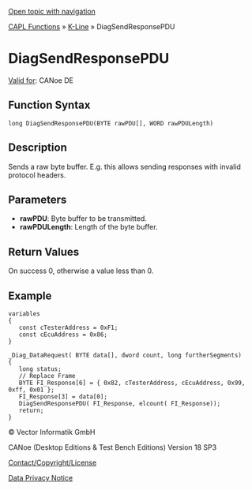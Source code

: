 [Open topic with navigation](../../../../../CANoeDEFamily.htm#Topics/CAPLFunctions/KLine/Functions/CAPLfunctionDiagSendResponsePDU.md)

[CAPL Functions](../../CAPLfunctions.md) » [K-Line](../CAPLfunctionsKLineOverview.md) » DiagSendResponsePDU

# DiagSendResponsePDU

[Valid for](../../../Shared/FeatureAvailability.md): CANoe DE

## Function Syntax

```plaintext
long DiagSendResponsePDU(BYTE rawPDU[], WORD rawPDULength)
```

## Description

Sends a raw byte buffer. E.g. this allows sending responses with invalid protocol headers.

## Parameters

- **rawPDU**: Byte buffer to be transmitted.
- **rawPDULength**: Length of the byte buffer.

## Return Values

On success 0, otherwise a value less than 0.

## Example

```plaintext
variables
{
   const cTesterAddress = 0xF1;
   const cEcuAddress = 0x86;
}

_Diag_DataRequest( BYTE data[], dword count, long furtherSegments)
{
   long status;
   // Replace Frame
   BYTE FI_Response[6] = { 0x82, cTesterAddress, cEcuAddress, 0x99, 0xff, 0x01 };
   FI_Response[3] = data[0];
   DiagSendResponsePDU( FI_Response, elcount( FI_Response));
   return;
}
```

© Vector Informatik GmbH

CANoe (Desktop Editions & Test Bench Editions) Version 18 SP3

[Contact/Copyright/License](../../../Shared/ContactCopyrightLicense.md)

[Data Privacy Notice](https://www.vector.com/int/en/company/get-info/privacy-policy/)

